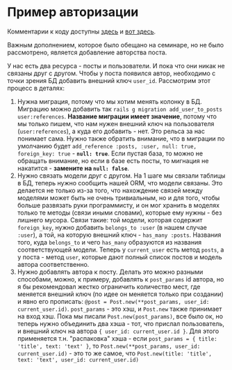 # Пример авторизации

Комментарии к коду доступны [здесь](https://cloud.mail.ru/public/41zp/5a1sPMB8L) и [вот здесь](https://cloud.mail.ru/public/5f9q/3P1anG33Z).

Важным дополнением, которое было обещано на семинаре, но не было рассмотрено, является добавление авторства поста.

У нас есть два ресурса - посты и пользователи. И пока что они никак не связаны друг с другом. Чтобы у поста появился автор, необходимо с точки зрения БД добавить внешний ключ `user_id`. Рассмотрим этот процесс в деталях:

1. Нужна миграция, потому что мы хотим менять колонку в БД. Миграцию можно добавить так `rails g migration add_user_to_posts user:references`. **Название миграции имеет значение**, потому что мы только пишем, что нам нужен внешний ключ на пользователя (`user:references`), а куда его добавить - нет. Это рельса за нас понимает сама. Нужно также обратить внимание, что в миграции по умолчанию будет `add_reference :posts, :user, null: true, foreign_key: true` - **`null: true`**. Если пустая база, то можно не обращать внимание, но если в базе есть посты, то мигнация не накатится - **замените на `null: false`**.
2. Нужно связать модели друг с другом. На 1 шаге мы связали таблицы в БД, теперь нужно сообщить нашей ORM, что модели связаны. Это делается не только из-за того, что нахождение связей между моделями может быть не очень тривиальным, но и для того, чтобы больше развязать руки программисту, и он мог хранить в моделях только те методы (связи иными словами), которые ему нужны - без лишнего мусора. Связи такие: той модели, которая содержит `foreign_key`, нужно добавить `belongs_to :user` (в нашем случае `:user`), а той, на которую внешний ключ - `has_many :posts`. Названия того, куда `belongs_to` и чего `has_many` образуются из названия соответствующей модели. Теперь у `current_user` есть метод `posts`, а у поста - метод `user`, которые дают полный список постов и модель автора соответственно.
3. Нужно добавлять автора к посту. Делать это можно разными способами, можно, к примеру, добавлять к `post_params` id автора, но я бы рекомендовал жестко ограничить количество мест, где меняется внешний ключ (по идее он меняется только при создании) и явно его прописать: `@post = Post.new(**post_params, user_id: current_user.id)`. `post_params` - это хэш, и `Post.new` также принимает на вход хэш. Пока мы писали `Post.new(post_params)`, все было ок, но теперь нужно объединить два хэша - тот, что прислал пользователь, и внешний ключ на автора `{ user_id: current_user.id }`. Для этого применяется т.н. "распаковка" хэша - если `post_params = { title: 'title', text: 'text' }`, то `Post.new(**post_params, user_id: current_user.id)` - это то же самое, что `Post.new(title: 'title', text: 'text', user_id: current_user.id)`
